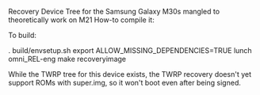 Recovery Device Tree for the Samsung Galaxy M30s mangled to theoretically work on M21
How-to compile it:

To build:

. build/envsetup.sh
export ALLOW_MISSING_DEPENDENCIES=TRUE
lunch omni_REL-eng
make recoveryimage

While the TWRP tree for this device exists, the TWRP recovery doesn't yet support ROMs with super.img, so it won't boot even after being signed.
